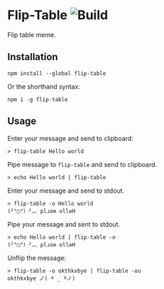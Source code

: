# Flip-Table ![Build](https://travis-ci.org/AGhost-7/node-flip-table.svg?branch=master)
Flip table meme.

## Installation
```
npm install --global flip-table
```

Or the shorthand syntax:
```
npm i -g flip-table
```

## Usage

Enter your message and send to clipboard:
```
> flip-table Hello world
```

Pipe message to `flip-table` and send to clipboard.
```
> echo Hello world | flip-table
```

Enter your message and send to stdout.
```
> flip-table -o Hello world
(╯°□°）╯︵ plɹoʍ ollǝH
```

Pipe your message and sent to stdout.
```
> echo Hello world | flip-table -o
(╯°□°）╯︵ plɹoʍ ollǝH
```

Unflip the message:
```
> flip-table -o okthkxbye | flip-table -ou
okthkxbye ノ( º _ ºノ)
```
